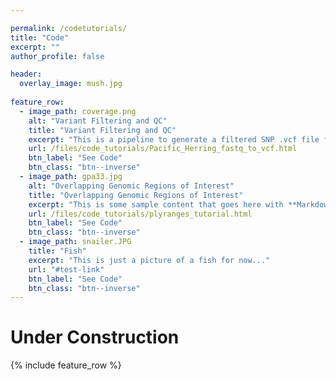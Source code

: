 ```yaml
---

permalink: /codetutorials/
title: "Code"
excerpt: ""
author_profile: false

header:
  overlay_image: mush.jpg
  
feature_row:
  - image_path: coverage.png
    alt: "Variant Filtering and QC"
    title: "Variant Filtering and QC"
    excerpt: "This is a pipeline to generate a filtered SNP .vcf file from raw .fastq files. The approach is designed for whole-genome low coverage sequences from many individuals (over one thousand Pacific herring samples)."
    url: /files/code_tutorials/Pacific_Herring_fastq_to_vcf.html
    btn_label: "See Code"
    btn_class: "btn--inverse"
  - image_path: gpa33.jpg
    alt: "Overlapping Genomic Regions of Interest"
    title: "Overlapping Genomic Regions of Interest"
    excerpt: "This is some sample content that goes here with **Markdown** formatting."
    url: /files/code_tutorials/plyranges_tutorial.html
    btn_label: "See Code"
    btn_class: "btn--inverse"
  - image_path: snailer.JPG
    title: "Fish"
    excerpt: "This is just a picture of a fish for now..."
    url: "#test-link"
    btn_label: "See Code"
    btn_class: "btn--inverse"
---
```




# Under Construction

{% include feature_row %}


